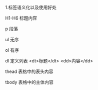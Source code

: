 1.标签语义化以及使用好处

H1-H6 标题内容

p 段落

ul 无序

ol 有序

dl 定义列表   &lt;dt&gt;标题&lt;/dt&gt;   &lt;dd&gt;内容&lt;/dd&gt;

thead 表格中的表头内容

tbody 表格中的主体内容

